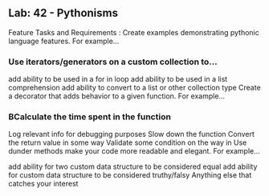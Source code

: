 ## Lab: 42 - Pythonisms
Feature Tasks and Requirements :
Create examples demonstrating pythonic language features. For example…

### Use iterators/generators on a custom collection to…

add ability to be used in a for in loop
add ability to be used in a list comprehension
add ability to convert to a list or other collection type
Create a decorator that adds behavior to a given function. For example…

### BCalculate the time spent in the function
Log relevant info for debugging purposes
Slow down the function
Convert the return value in some way
Validate some condition on the way in
Use dunder methods make your code more readable and elegant. For example…

add ability for two custom data structure to be considered equal
add ability for custom data structure to be considered truthy/falsy
Anything else that catches your interest